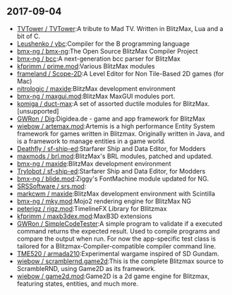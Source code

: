 ## 2017-09-04

* [TVTower / TVTower](https://github.com/TVTower/TVTower):A tribute to Mad TV. Written in BlitzMax, Lua and a bit of C.
* [Leushenko / ybc](https://github.com/Leushenko/ybc):Compiler for the B programming language
* [bmx-ng / bmx-ng](https://github.com/bmx-ng/bmx-ng):The Open Source BlitzMax Compiler Project
* [bmx-ng / bcc](https://github.com/bmx-ng/bcc):A next-generation bcc parser for BlitzMax
* [kfprimm / prime.mod](https://github.com/kfprimm/prime.mod):Various BlitzMax modules
* [frameland / Scope-2D](https://github.com/frameland/Scope-2D):A Level Editor for Non Tile-Based 2D games (for Mac)
* [nitrologic / maxide](https://github.com/nitrologic/maxide):BlitzMax development environment
* [bmx-ng / maxgui.mod](https://github.com/bmx-ng/maxgui.mod):BlitzMax MaxGUI modules port.
* [komiga / duct-max](https://github.com/komiga/duct-max):A set of assorted ductile modules for BlitzMax. [unsupported]
* [GWRon / Dig](https://github.com/GWRon/Dig):Digidea.de - game and app framework for BlitzMax
* [wiebow / artemax.mod](https://github.com/wiebow/artemax.mod):Artemis is a high performance Entity System framework for games written in Blitzmax. Originally written in Java, and is a framework to manage entities in a game world.
* [Deathfly / sf-ship-ed](https://github.com/Deathfly/sf-ship-ed):Starfarer Ship and Data Editor, for Modders
* [maxmods / brl.mod](https://github.com/maxmods/brl.mod):BlitzMax's BRL modules, patched and updated.
* [bmx-ng / maxide](https://github.com/bmx-ng/maxide):BlitzMax development environment
* [Trylobot / sf-ship-ed](https://github.com/Trylobot/sf-ship-ed):Starfarer Ship and Data Editor, for Modders
* [bmx-ng / blide.mod](https://github.com/bmx-ng/blide.mod):Ziggy's FontMachine module updated for NG.
* [SRSSoftware / srs.mod](https://github.com/SRSSoftware/srs.mod):
* [markcwm / maxide](https://github.com/markcwm/maxide):BlitzMax development environment with Scintilla
* [bmx-ng / mky.mod](https://github.com/bmx-ng/mky.mod):Mojo2 rendering engine for BlitzMax NG
* [peterigz / rigz.mod](https://github.com/peterigz/rigz.mod):TimelineFX Library for Bllitzmax
* [kfprimm / maxb3dex.mod](https://github.com/kfprimm/maxb3dex.mod):MaxB3D extensions
* [GWRon / SimpleCodeTester](https://github.com/GWRon/SimpleCodeTester):A simple program to validate if a executed command returns the expected result. Used to compile programs and compare the output when run. For now the app-specific test class is tailored for a Blitzmax-Compiler-compatible compiler command line.
* [TME520 / armada210](https://github.com/TME520/armada210):Experimental wargame inspired of SD Gundam.
* [wiebow / scramblernd.game2d](https://github.com/wiebow/scramblernd.game2d):This is the complete Blitzmax source to ScrambleRND, using Game2D as its framework.
* [wiebow / game2d.mod](https://github.com/wiebow/game2d.mod):Game2D is a 2d game engine for Blitzmax, featuring states, entities, and much more.
